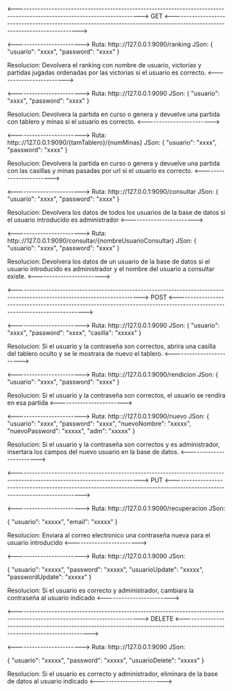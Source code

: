 <--------------------------------------------------------------------------------------------------------------------------->
                                                GET
<--------------------------------------------------------------------------------------------------------------------------->


<------------------------>
Ruta: http:://127.0.0.1:9090/ranking
JSon:
{
    "usuario": "xxxx",
    "password": "xxxx"
}

Resolucion: Devolvera el ranking con nombre de usuario, victorias y partidas jugadas ordenadas por las victorias si el usuario es correcto.
<------------------------>


<------------------------>
Ruta: http:://127.0.0.1:9090
JSon:
{
    "usuario": "xxxx",
    "password": "xxxx"
}

Resolucion: Devolvera la partida en curso o genera y devuelve una partida con tablero y minas si el usuario es correcto.
<------------------------>


<------------------------>
Ruta: http:://127.0.0.1:9090/{tamTablero}/{numMinas}
JSon:
{
    "usuario": "xxxx",
    "password": "xxxx"
}

Resolucion:  Devolvera la partida en curso o genera y devuelve una partida con las casillas y minas pasadas por url  si el usuario es correcto.
<------------------------>


<------------------------>
Ruta: http:://127.0.0.1:9090/consultar
JSon:
{
    "usuario": "xxxx",
    "password": "xxxx"
}

Resolucion: Devolvera los datos de todos los usuarios de la base de datos si el usuario introducido es administrador
<------------------------>


<------------------------>
Ruta: http:://127.0.0.1:9090/consultar/{nombreUsuarioConsultar}
JSon:
{
    "usuario": "xxxx",
    "password": "xxxx"
}

Resolucion: Devolvera los datos de un usuario de la base de datos si el usuario introducido es administrador y el nombre del usuario a consultar existe.
<------------------------>



<--------------------------------------------------------------------------------------------------------------------------->
                                                POST
<--------------------------------------------------------------------------------------------------------------------------->


<------------------------>
Ruta: http:://127.0.0.1:9090
JSon:
{
    "usuario": "xxxx",
    "password": "xxxx",
    "casilla": "xxxxx"
}

Resolucion: Si el usuario y la contraseña son correctos, abrira una casilla del tablero oculto y se le mostrara de nuevo el tablero.
<------------------------>


<------------------------>
Ruta: http:://127.0.0.1:9090/rendicion
JSon:
{
     "usuario": "xxxx",
    "password": "xxxx"
}

Resolucion: Si el usuario y la contraseña son correctos, el usuario se rendira en esa partida
<------------------------>



<------------------------>
Ruta: http:://127.0.0.1:9090/nuevo
JSon:
{
    "usuario": "xxxx",
    "password": "xxxx",
    "nuevoNombre": "xxxxx",
    "nuevoPassword": "xxxxx",
    "adm": "xxxxx"
}

Resolucion: Si el usuario y la contraseña son correctos y es administrador, insertara los campos del nuevo usuario en la base de datos.
<------------------------>



<--------------------------------------------------------------------------------------------------------------------------->
                                                PUT
<--------------------------------------------------------------------------------------------------------------------------->


<------------------------>
Ruta: http:://127.0.0.1:9090/recuperacion
JSon:

{
    "usuario": "xxxxx",
    "email": "xxxxx"
}

Resolucion: Enviara al correo electronico una contraseña nueva para el usuario introducido
<------------------------>


<------------------------>
Ruta: http:://127.0.0.1:9090
JSon:

{
    "usuario": "xxxxx",
    "password": "xxxxx",
    "usuarioUpdate": "xxxxx",
    "passwordUpdate": "xxxxx"
}

Resolucion: Si el usuario es correcto y administrador, cambiara la contraseña al usuario indicado
<------------------------>



<--------------------------------------------------------------------------------------------------------------------------->
                                                DELETE
<--------------------------------------------------------------------------------------------------------------------------->


<------------------------>
Ruta: http:://127.0.0.1:9090
JSon:

{
    "usuario": "xxxxx",
    "password": "xxxxx",
    "usuarioDelete": "xxxxx"
}

Resolucion: Si el usuario es correcto y administrador, eliminara de la base de datos al usuario indicado
<------------------------>